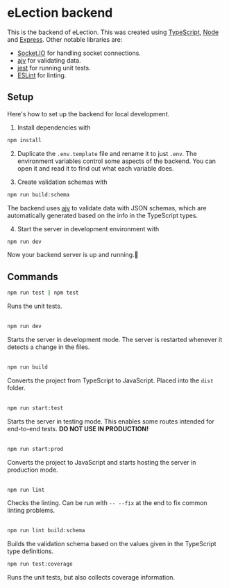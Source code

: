 # eLection backend
This is the backend of eLection. This was created using [TypeScript](https://www.typescriptlang.org/), [Node](https://nodejs.org/en) and [Express](https://expressjs.com/). Other notable libraries are:
- [Socket.IO](https://socket.io/) for handling socket connections.
- [ajv](https://ajv.js.org/) for validating data.
- [jest](https://jestjs.io/) for running unit tests.
- [ESLint](https://eslint.org/) for linting.

## Setup
Here's how to set up the backend for local development.

1. Install dependencies with
```bash
npm install
```

2. Duplicate the `.env.template` file and rename it to just `.env`. The environment variables control some aspects of the backend. You can open it and read it to find out what each variable does.

3. Create validation schemas with
```bash
npm run build:schema
```
The backend uses [ajv](https://ajv.js.org/) to validate data with JSON schemas, which are automatically generated based on the info in the TypeScript types.

4. Start the server in development environment with
```bash
npm run dev
```

Now your backend server is up and running.🥳

## Commands
```bash
npm run test | npm test
```
Runs the unit tests.
<br></br>

```bash
npm run dev
```
Starts the server in development mode. The server is restarted whenever it detects a change in the files.
<br></br>

```bash
npm run build
```
Converts the project from TypeScript to JavaScript. Placed into the `dist` folder.
<br></br>

```bash
npm run start:test
```
Starts the server in testing mode. This enables some routes intended for end-to-end tests. **DO NOT USE IN PRODUCTION!**
<br></br>

```bash
npm run start:prod
```
Converts the project to JavaScript and starts hosting the server in production mode.
<br></br>

```bash
npm run lint
```
Checks the linting. Can be run with `-- --fix` at the end to fix common linting problems.
<br></br>

```bash
npm run lint build:schema
```
Builds the validation schema based on the values given in the TypeScript type definitions.

```bash
npm run test:coverage
```
Runs the unit tests, but also collects coverage information.

